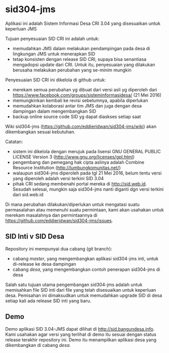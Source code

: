 # sid304-jms
Aplikasi ini adalah Sistem Informasi Desa CRI 3.04 yang disesuaikan untuk keperluan JMS

Tujuan penyesuaian SID CRI ini adalah untuk:
- memudahkan JMS dalam melakukan pendampingan pada desa di lingkungan JMS untuk menerapkan SID
- tetap konsisten dengan release SID CRI, supaya bisa senantiasa mengadopsi update dari CRI. Untuk itu, penyesuaian yang dilakukan berusaha melakukan perubahan yang se-minim mungkin

Penyesuaian SID CRI ini dikelola di github untuk:
- merekam semua perubahan yg dibuat dari versi asli yg diperoleh dari https://www.facebook.com/groups/sisteminformasidesa/ (21 Mei 2016)
- memungkinkan kembali ke revisi sebelumnya, apabila diperlukan
- memudahkan kolaborasi antar tim JMS dan juga dengan desa dampingan dalam mengembangkan SID
- backup online source code SID yg dapat diaskses setiap saat

Wiki sid304-jms (https://github.com/eddieridwan/sid304-jms/wiki) akan dikembangkan sesuai kebutuhan.

Catatan:
- sistem ini dikelola dengan merujuk pada lisensi GNU GENERAL PUBLIC LICENSE Version 3 (http://www.gnu.org/licenses/gpl.html)
- pengembang dan pemegang hak cipta aslinya adalah Combine Resource Institution (http://lumbungkomunitas.net/)
- walaupun sid304-jms diperoleh pada tgl 21 Mei 2016, belum tentu versi yang diperoleh adalah versi terkini SID 3.04
- pihak CRI sedang membenahi portal mereka di http://sid.web.id. Sesudah selesai, mungkin saja sid304-jms nanti diganti dgn versi terkini dari sid.web.id

Di mana perubahan dilakukan/diperlukan untuk mengatasi suatu permasalahan atau memenuhi suatu permintaan,
kami akan usahakan untuk merekam masalahnya dan permintaannya di https://github.com/eddieridwan/sid304-jms/issues.

## SID Inti v SID Desa
Repository ini mempunyai dua cabang (git branch):
- cabang _master_, yang mengembangkan aplikasi sid304-jms inti, untuk di-release ke desa dampingan
- cabang _desa_, yang mengembangkan contoh penerapan sid304-jms di desa

Salah satu tujuan utama pengembangan sid304-jms adalah untuk memisahkan file SID inti dari file yang telah disesuaikan untuk keperluan desa. Pemisahan ini dimaksudkan untuk memudahkan upgrade SID di desa setiap kali ada release SID inti yang baru.

## Demo
Demo aplikasi SID 3.04-JMS dapat dilihat di http://sid.bangundesa.info. Kami usahakan agar versi yang terlihat di demo itu sesuai dengan status release terakhir repository ini. Demo itu menampilkan aplikasi desa yang dikembangkan di cabang _desa_.
